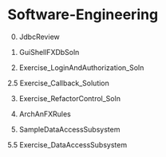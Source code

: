 # Software-Engineering

0. JdbcReview	

1. GuiShellFXDbSoln	

2. Exercise_LoginAndAuthorization_Soln

2.5 Exercise_Callback_Solution	

3. Exercise_RefactorControl_Soln	

4. ArchAnFXRules

5. SampleDataAccessSubsystem		

5.5 Exercise_DataAccessSubsystem

